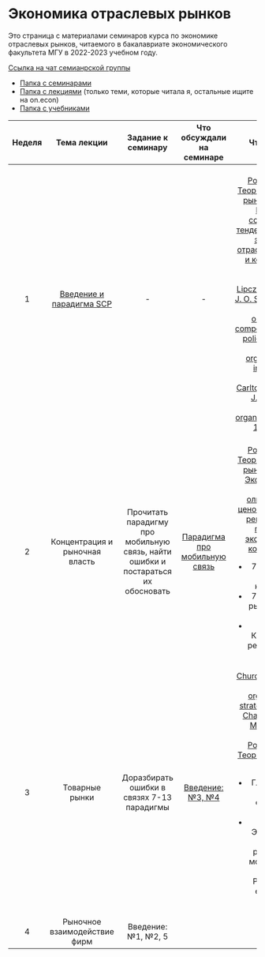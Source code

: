 # Экономика отраслевых рынков

Это страница с материалами семинаров курса по экономике отраслевых рынков, читаемого в бакалавриате экономического факультета МГУ в 2022-2023 учебном году.
 
[Ссылка на чат семианрской группы](https://t.me/+1BNQR2CnvQE0N2Iy)

- [Папка с семинарами](https://github.com/annastavniychuk/IndustrialOrganizationMSU/tree/main/seminars)
- [Папка с лекциями](https://github.com/annastavniychuk/IndustrialOrganizationMSU/tree/main/lectures) (только теми, которые читала я, остальные ищите на on.econ)
- [Папка с учебниками](https://github.com/annastavniychuk/IndustrialOrganizationMSU/tree/main/textbooks)

| **Неделя** |         **Тема лекции**        |                               **Задание к семинару**                               | **Что обсуждали на семинаре** |                                           **Что почитать**                                           |
|:----------:|:------------------------------:|:----------------------------------------------------------------------------------:|:-----------------------------:|:----------------------------------------------------------------------------------------------------:|
|      1     | [Введение и парадигма SCP](https://github.com/annastavniychuk/IndustrialOrganizationMSU/blob/main/lectures/01_Intro_lec_11feb.pdf)       | -                                                                                  | -                             | <br> [Розанова Н.М. Теория отраслевых рынков. Глава 4. История и современные тенденции развития экономики отраслевых рынков и конкурентной политик](https://github.com/annastavniychuk/IndustrialOrganizationMSU/tree/main/textbooks) <br><br> [Lipczynski J., Wilson J. O. S., Goddard J. A. Industrial organization: competition, strategy, policy. Chapter 1. Industrial organization: an introduction](https://github.com/annastavniychuk/IndustrialOrganizationMSU/blob/main/textbooks/Lipczynski_Goddard_Wilson_Industrial%20Organization_%20Competition%2C%20Strategy%20and%20Policy_2017.pdf) <br><br> [Carlton D. W., Perloff J. M. Modern industrial organization. Chapter 1. Overwiev](https://github.com/annastavniychuk/IndustrialOrganizationMSU/blob/main/textbooks/Perloff_Carlton_Modern%20Industrial%20Organization_2015.pdf) <br>|
|      2     | Концентрация и рыночная власть | Прочитать парадигму про мобильную связь,  найти ошибки и постараться их обосновать  | [Парадигма про мобильную связь](https://github.com/annastavniychuk/IndustrialOrganizationMSU/blob/main/seminars/01_Intro_sem_18feb.pdf)  |<br> [Розанова Н.М. Теория отраслевых рынков. Глава 7. Экономическая теория олигопольного ценообразования и регулирование процессов экономической концентрации](https://github.com/annastavniychuk/IndustrialOrganizationMSU/tree/main/textbooks) <ul><li>7.1. Показатели отраслевой концентрации</li><li>7.2. Показатели рыночной власти фирмы</li><li>7.3. Концентрация и результативность рынка</li></ul>|
|      3     | Товарные рынки                 | Доразбирать ошибки в связях 7-13 парадигмы                                         | [Введение: №3, №4](https://github.com/annastavniychuk/IndustrialOrganizationMSU/blob/main/seminars/02_Intro_sem_25feb.pdf)               | [Church J. R., Ware R. Industrial organization: a strategic approach. Chapter 2, part 4. Market power](https://github.com/annastavniychuk/IndustrialOrganizationMSU/blob/main/textbooks/Church_Ware_Industrial%20Organization_A%20Strategic%20Approach_2000.pdf) <br><br> [Розанова Н.М. Теория отраслевых рынков.](https://github.com/annastavniychuk/IndustrialOrganizationMSU/tree/main/textbooks) <ul><li>Глава 6. Анализ отраслей естественной монополии</li><li>Глава 15. Экономическая политика и регулирование монополии: опыт России. 15.4. Регулирование естественных монополий</li></ul> |
|      4     | Рыночное взаимодействие фирм   | Введение: №1, №2, 5                                                                 |                               |                                                                                                      |
